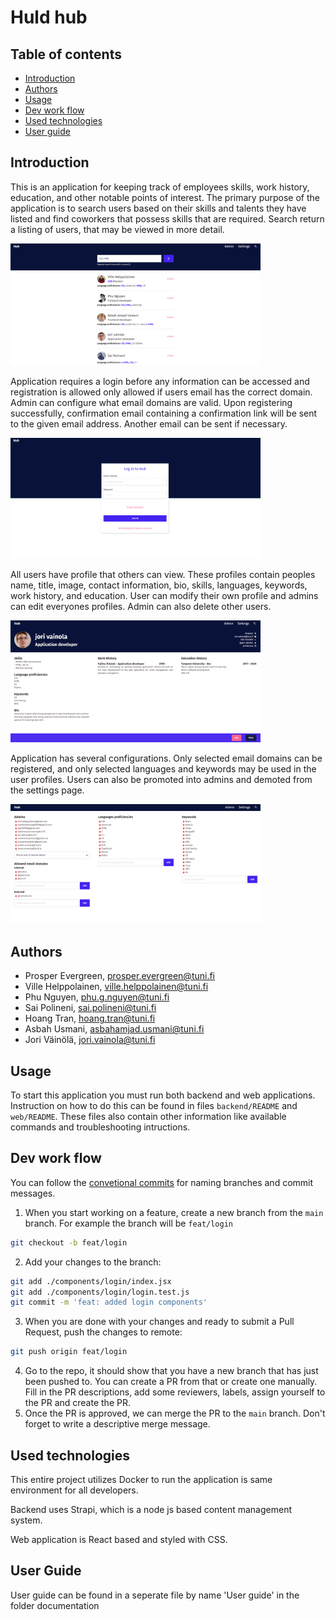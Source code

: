 # Huld hub

## Table of contents
- [Introduction](#Introduction)
- [Authors](#Authors)
- [Usage](#Usage)
- [Dev work flow](#DevWorkFlow)
- [Used technologies](#UsedTechnologies)
- [User guide](#UserGuide)


## Introduction <a name=Introduction></a>

This is an application for keeping track of employees skills, work history, education, and other notable points of interest. The primary purpose of the application is to search users based on their skills and talents they have listed and find coworkers that possess skills that are required. Search return a listing of users, that may be viewed in more detail.

<img src="./documentation/images/search_example.png" alt="Search example" width="400"/>

Application requires a login before any information can be accessed and registration is allowed only allowed if users email has the correct domain. Admin can configure what email domains are valid. Upon registering successfully, confirmation email containing a confirmation link will be sent to the given email address. Another email can be sent if necessary.

<img src="./documentation/images/login_example.png" alt="Login example" width="400"/>

All users have profile that others can view. These profiles contain peoples name, title, image, contact information, bio, skills, languages, keywords, work history, and education. User can modify their own profile and admins can edit everyones profiles. Admin can also delete other users.

<img src="./documentation/images/profile_example.png" alt="Profile example" width="400"/>

Application has several configurations. Only selected email domains can be registered, and only selected languages and keywords may be used in the user profiles. Users can also be promoted into admins and demoted from the settings page.

<img src="./documentation/images/settings_example.png" alt="Settings example" width="400"/>


## Authors <a name=Authors></a>

- Prosper Evergreen, prosper.evergreen@tuni.fi
- Ville Helppolainen, ville.helppolainen@tuni.fi
- Phu Nguyen, phu.g.nguyen@tuni.fi
- Sai Polineni, sai.polineni@tuni.fi
- Hoang Tran, hoang.tran@tuni.fi
- Asbah Usmani, asbahamjad.usmani@tuni.fi
- Jori Väinölä, jori.vainola@tuni.fi

## Usage <a name=Usage></a>

To start this application you must run both backend and web applications. Instruction on how to do this can be found in files `backend/README` and `web/README`. These files also contain other information like available commands and troubleshooting intructions.

## Dev work flow <a name=DevWorkFlow></a>
You can follow the [convetional commits](https://www.conventionalcommits.org/en/v1.0.0/) for naming branches and commit messages.

1. When you start working on a feature, create a new branch from the `main` branch. For example the branch will be `feat/login`
```bash
git checkout -b feat/login
```
2. Add your changes to the branch:
```bash
git add ./components/login/index.jsx
git add ./components/login/login.test.js
git commit -m 'feat: added login components'
```
3. When you are done with your changes and ready to submit a Pull Request, push the changes to remote:
```bash
git push origin feat/login
```
4. Go to the repo, it should show that you have a new branch that has just been pushed to. You can create a PR from that or create one manually. Fill in the PR descriptions, add some reviewers, labels, assign yourself to the PR and create the PR.
5. Once the PR is approved, we can merge the PR to the `main` branch. Don't forget to write a descriptive merge message.

## Used technologies <a name=UsedTechnologies></a>

This entire project utilizes Docker to run the application is same environment for all developers.

Backend uses Strapi, which is a node js based content management system. 

Web application is React based and styled with CSS.

## User Guide <a name=UserGuide></a>

User guide can be found in a seperate file by name 'User guide' in the folder documentation